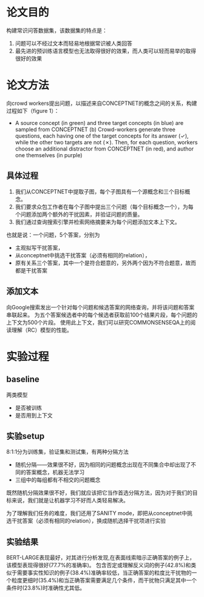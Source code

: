 # 论文目的
构建常识问答数据集，该数据集的特点是：
1. 问题可以不经过文本而轻易地根据常识被人类回答
2. 最先进的预训练语言模型也无法取得很好的效果，而人类可以轻而易举的取得很好的效果
# 论文方法
向crowd workers提出问题，以描述来自CONCEPTNET的概念之间的关系，构建过程如下（figure 1）：  
- A source concept (in green) and three target concepts (in blue) are sampled from CONCEPTNET (b) Crowd-workers generate three questions, each having one of the target concepts for its answer (✓), while the other two targets are not (✗). Then, for each question, workers choose an additional distractor from CONCEPTNET (in red), and author one themselves (in purple)

## 具体过程
1. 我们从CONCEPTNET中提取子图，每个子图具有一个源概念和三个目标概念。
2. 我们要求众包工作者在每个子图中提出三个问题（每个目标概念一个），为每个问题添加两个额外的干扰因素，并验证问题的质量。
3. 我们通过查询搜索引擎并检索网络摘要来为每个问题添加文本上下文。

也就是说：一个问题，5个答案，分别为
- 主观拟写干扰答案，
- 从conceptnet中挑选干扰答案（必须有相同的relation），
- 原有关系三个答案，其中一个是符合题意的，另外两个因为不符合题意，故而都是干扰答案

## 添加文本
向Google搜索发出一个针对每个问题和候选答案的网络查询，并将该问题和答案串联起来。 为五个答案候选者中的每个候选者获取前100个结果片段，每个问题的上下文为500个片段。 使用此上下文，我们可以研究COMMONSENSEQA上的阅读理解（RC）模型的性能。

# 实验过程
## baseline
两类模型
- 是否被训练
- 是否用到上下文

## 实验setup
8:1:1分为训练集，验证集和测试集，有两种分隔方法
- 随机分隔——效果很不好，因为相同的问题概念出现在不同集合中却出现了不同的答案概念，机器无法学习
- 三组中的每组都有不相交的问题概念

既然随机分隔效果很不好，我们就应该把它当作首选分隔方法，因为对于我们的目标来说，我们就是让机器学习不好而人类轻易解决。

为了理解我们任务的难度，我们还用了SANITY mode，即把从conceptnet中挑选干扰答案（必须有相同的relation），换成随机选择干扰项进行实验

## 实验结果
BERT-LARGE表现最好，对其进行分析发现,在表面线索暗示正确答案的例子上，该模型表现得很好(77.7%的准确率)。
包含否定或理解反义词的例子(42.8%)和类似于需要事实性知识的例子(38.4%)准确率较低，当正确答案的粒度比干扰物的一个粒度更细时(35.4%)和当正确答案需要满足几个条件，而干扰物只满足其中一个条件时(23.8%)时准确性尤其低。
